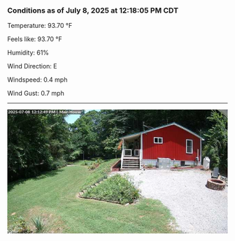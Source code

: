 ### Conditions as of July 8, 2025 at 12:18:05 PM CDT 

Temperature: 93.70 &deg;F

Feels like: 93.70 &deg;F

Humidity: 61%

Wind Direction: E

Windspeed: 0.4 mph

Wind Gust: 0.7 mph

---

<img src="./images/latest.jpeg"/>

